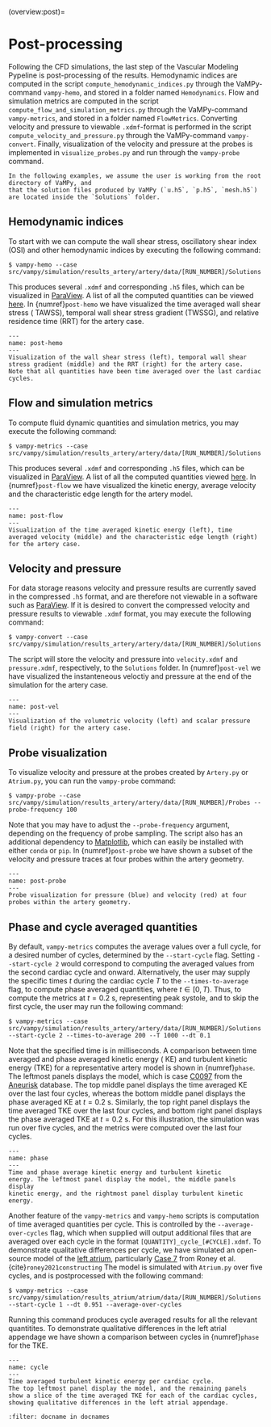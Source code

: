 (overview:post)=

# Post-processing

Following the CFD simulations, the last step of the Vascular Modeling Pypeline is post-processing of the results.
Hemodynamic indices are computed in the script `compute_hemodynamic_indices.py` through the VaMPy-command `vampy-hemo`,
and stored in a folder named `Hemodynamics`. Flow and simulation metrics are computed in the
script `compute_flow_and_simulation_metrics.py` through the VaMPy-command `vampy-metrics`, and stored in a folder
named `FlowMetrics`. Converting velocity and pressure to viewable `.xdmf`-format is performed in the
script `compute_velocity_and_pressure.py` through the VaMPy-command `vampy-convert`. Finally, visualization of the
velocity and pressure at the probes is implemented in `visualize_probes.py` and run through the `vampy-probe` command.

```{attention} 
In the following examples, we assume the user is working from the root directory of VaMPy, and 
that the solution files produced by VaMPy (`u.h5`, `p.h5`, `mesh.h5`) are located inside the `Solutions` folder.
```

## Hemodynamic indices

To start with we can compute the wall shear stress, oscillatory shear index (OSI) and other hemodynamic indices by
executing the following command:

``` console
$ vampy-hemo --case src/vampy/simulation/results_artery/artery/data/[RUN_NUMBER]/Solutions
```

This produces several `.xdmf` and corresponding `.h5` files, which can be visualized
in [ParaView](https://www.paraview.org/). A list of all the computed quantities can be
viewed [here](post:hemo_quantities). In {numref}`post-hemo` we have visualized the time averaged wall shear stress (
TAWSS), temporal wall shear stress gradient (TWSSG), and relative residence time (RRT) for the artery case.

```{figure} figures/post_hemo.png
---
name: post-hemo
---
Visualization of the wall shear stress (left), temporal wall shear stress gradient (middle) and the RRT (right) for the artery case. 
Note that all quantities have been time averaged over the last cardiac cycles.
```

## Flow and simulation metrics

To compute fluid dynamic quantities and simulation metrics, you may execute the following command:

``` console
$ vampy-metrics --case src/vampy/simulation/results_artery/artery/data/[RUN_NUMBER]/Solutions
```

This produces several `.xdmf` and corresponding `.h5` files, which can be visualized
in [ParaView](https://www.paraview.org/). A list of all the computed quantities viewed [here](post:flow_quantities). In
{numref}`post-flow` we have visualized the kinetic energy, average velocity and the characteristic edge length for the
artery model.

```{figure} figures/post_flow.png
---
name: post-flow
---
Visualization of the time averaged kinetic energy (left), time averaged velocity (middle) and the characteristic edge length (right) for the artery case. 
```

## Velocity and pressure

For data storage reasons velocity and pressure results are currently saved in the compressed `.h5` format, and are
therefore not viewable in a software such as
[ParaView](https://www.paraview.org/). If it is desired to convert the compressed velocity and pressure results to
viewable `.xdmf` format, you may execute the following command:

``` console
$ vampy-convert --case src/vampy/simulation/results_artery/artery/data/[RUN_NUMBER]/Solutions
```

The script will store the velocity and pressure into `velocity.xdmf` and `pressure.xdmf`, respectively, to
the `Solutions` folder. In {numref}`post-vel` we have visualized the instanteneous veloctiy and pressure at the end of
the simulation for the artery case.

```{figure} figures/post_vel.png
---
name: post-vel
---
Visualization of the volumetric velocity (left) and scalar pressure field (right) for the artery case.
```

## Probe visualization

To visualize velocity and pressure at the probes created by
`Artery.py` or `Atrium.py`, you can run the `vampy-probe` command:

``` console
$ vampy-probe --case src/vampy/simulation/results_artery/artery/data/[RUN_NUMBER]/Probes --probe-frequency 100
```

Note that you may have to adjust the `--probe-frequency` argument, depending on the frequency of probe sampling. The
script also has an additional dependency to
[Matplotlib](https://github.com/matplotlib/matplotlib), which can easily be installed with either `conda` or `pip`. In
{numref}`post-probe` we have shown a subset of the velocity and pressure traces at four probes within the artery
geometry.

```{figure} figures/post_probe.png
---
name: post-probe
---
Probe visualization for pressure (blue) and velocity (red) at four probes within the artery geometry.
```

## Phase and cycle averaged quantities

By default, `vampy-metrics` computes the average values over a full cycle, for a desired number of cycles, determined by
the `--start-cycle` flag. Setting `--start-cycle 2` would correspond to computing the averaged values from the second
cardiac cycle and onward. Alternatively, the user may supply the specific times $t$ during the cardiac cycle $T$ to
the `--times-to-average` flag, to compute phase averaged quantities, where $t \in [0,T)$. Thus, to compute the metrics
at $t=0.2$ s, representing peak systole, and to skip the first cycle, the user may run the following command:

``` console
$ vampy-metrics --case src/vampy/simulation/results_artery/artery/data/[RUN_NUMBER]/Solutions --start-cycle 2 --times-to-average 200 --T 1000 --dt 0.1
```

Note that the specified time is in milliseconds. A comparison between time averaged and phase averaged kinetic energy (
KE) and turbulent kinetic energy (TKE) for a representative artery model is shown in {numref}`phase`. The leftmost
panels displays the model, which is
case [C0097](https://github.com/hkjeldsberg/AneuriskDatabase/tree/master/models/C0097) from
the [Aneurisk](http://ecm2.mathcs.emory.edu/aneuriskweb/index) database. The top middle panel displays the time averaged
KE over the last four cycles, whereas the bottom middle panel displays the phase averaged KE at $t=0.2$ s. Similarly,
the top right panel displays the time averaged TKE over the last four cycles, and bottom right panel displays the phase
averaged TKE at $t=0.2$ s. For this illustration, the simulation was run over five cycles, and the metrics were computed
over the last four cycles.

```{figure} figures/phase_averaged.png
---
name: phase
---
Time and phase average kinetic energy and turbulent kinetic
energy. The leftmost panel display the model, the middle panels display
kinetic energy, and the rightmost panel display turbulent kinetic
energy.
```

Another feature of the `vampy-metrics` and `vampy-hemo` scripts is computation of time averaged quantities per cycle.
This is controlled by the `--average-over-cycles` flag, which when supplied will output additional files that are
averaged over each cycle in the format `[QUANTITY]_cycle_[#CYCLE].xdmf`. To demonstrate qualitative differences per
cycle, we have simulated an open-source model of the [left atrium](https://en.wikipedia.org/wiki/Atrium_(heart)),
particularly [Case 7]([here](https://zenodo.org/record/3764917#.YyHwsuxByDV)) from Roney et
al.{cite}`roney2021constructing`
The model is simulated with `Atrium.py` over five cycles, and is postprocessed with the following command:

``` console
$ vampy-metrics --case src/vampy/simulation/results_atrium/atrium/data/[RUN_NUMBER]/Solutions --start-cycle 1 --dt 0.951 --average-over-cycles
```

Running this command produces cycle averaged results for all the relevant quantitites. To demonstrate qualitative
differences in the left atrial appendage we have shown a comparison between cycles in {numref}`phase` for the TKE.

```{figure} figures/cycle_averaged.png
---
name: cycle
---
Time averaged turbulent kinetic energy per cardiac cycle. 
The top leftmost panel display the model, and the remaining panels show a slice of the time averaged TKE for each of the cardiac cycles, showing qualitative differences in the left atrial appendage.
```

```{bibliography}
:filter: docname in docnames
```